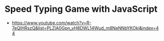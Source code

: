 # Speed Typing Game with JavaScript

* <https://www.youtube.com/watch?v=R-7eQIHRszQ&list=PLZlA0Gpn_vH8DWL14Wud_m8NeNNbYKOkj&index=44>

